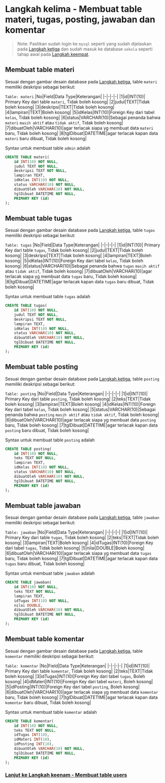 # Langkah kelima - Membuat table materi, tugas, posting, jawaban dan komentar

> Note: Pastikan sudah login ke `mysql` seperti yang sudah dijelaskan pada [Langkah ketiga](/steps/langkah3.md) dan sudah masuk ke database `sekola` seperti tahap awal pada [Langkah keempat](/steps/langkah4.md).

## Membuat table materi
Sesuai dengan gambar desain database pada [Langkah ketiga](/steps/langkah3.md), table `materi` memiliki deskripsi sebagai berikut:

`Table: materi`
|No|Field|Data Type|Keterangan|
|-|-|-|-|
|1|id|INT(10)| Primary Key dari table `materi`, Tidak boleh kosong|
|2|judul|TEXT|Tidak boleh kosong|
|3|deskripsi|TEXT|Tidak boleh kosong|
|4|lampiran|TEXT|Boleh kosong|
|5|idKelas|INT(10)|Foreign Key dari tabel `kelas`, Tidak boleh kosong|
|6|status|VARCHAR(10)|Sebagai penanda bahwa `materi` `masih aktif` atau `tidak aktif`, Tidak boleh kosong|
|7|dibuatOleh|VARCHAR(10)|agar terlacak siapa yg membuat data `materi` baru, Tidak boleh kosong|
|8|tglDibuat|DATETIME|agar terlacak kapan data `materi` baru dibuat, Tidak boleh kosong|

Syntax untuk membuat table `admin` adalah 
```sql
CREATE TABLE materi(
    id INT(10) NOT NULL,
    judul TEXT NOT NULL,
    deskripsi TEXT NOT NULL,
    lampiran TEXT,
    idKelas INT(10) NOT NULL,
    status VARCHAR(10) NOT NULL,
    dibuatOleh VARCHAR(10) NOT NULL,
    tglDibuat DATETIME NOT NULL,
    PRIMARY KEY (id)
);
```

## Membuat table tugas
Sesuai dengan gambar desain database pada [Langkah ketiga](/steps/langkah3.md), table `tugas` memiliki deskripsi sebagai berikut:

`Table: tugas`
|No|Field|Data Type|Keterangan|
|-|-|-|-|
|1|id|INT(10)| Primary Key dari table `tugas`, Tidak boleh kosong|
|2|judul|TEXT|Tidak boleh kosong|
|3|deskripsi|TEXT|Tidak boleh kosong|
|4|lampiran|TEXT|Boleh kosong|
|5|idKelas|INT(10)|Foreign Key dari tabel `kelas`, Tidak boleh kosong|
|6|status|VARCHAR(10)|Sebagai penanda bahwa `tugas` `masih aktif` atau `tidak aktif`, Tidak boleh kosong|
|7|dibuatOleh|VARCHAR(10)|agar terlacak siapa yg membuat data `tugas` baru, Tidak boleh kosong|
|8|tglDibuat|DATETIME|agar terlacak kapan data `tugas` baru dibuat, Tidak boleh kosong|

Syntax untuk membuat table `tugas` adalah 
```sql
CREATE TABLE tugas(
    id INT(10) NOT NULL,
    judul TEXT NOT NULL,
    deskripsi TEXT NOT NULL,
    lampiran TEXT,
    idKelas INT(10) NOT NULL,
    status VARCHAR(10) NOT NULL,
    dibuatOleh VARCHAR(10) NOT NULL,
    tglDibuat DATETIME NOT NULL,
    PRIMARY KEY (id)
);
```

## Membuat table posting
Sesuai dengan gambar desain database pada [Langkah ketiga](/steps/langkah3.md), table `posting` memiliki deskripsi sebagai berikut:

`Table: posting`
|No|Field|Data Type|Keterangan|
|-|-|-|-|
|1|id|INT(10)| Primary Key dari table `posting`, Tidak boleh kosong|
|2|teks|TEXT|Tidak boleh kosong|
|3|lampiran|TEXT|Boleh kosong|
|4|idKelas|INT(10)|Foreign Key dari tabel `kelas`, Tidak boleh kosong|
|5|status|VARCHAR(10)|Sebagai penanda bahwa `posting` `masih aktif` atau `tidak aktif`, Tidak boleh kosong|
|6|dibuatOleh|VARCHAR(10)|agar terlacak siapa yg membuat data `posting` baru, Tidak boleh kosong|
|7|tglDibuat|DATETIME|agar terlacak kapan data `posting` baru dibuat, Tidak boleh kosong|

Syntax untuk membuat table `posting` adalah 
```sql
CREATE TABLE posting(
    id INT(10) NOT NULL,
    teks TEXT NOT NULL,
    lampiran TEXT,
    idKelas INT(10) NOT NULL,
    status VARCHAR(10) NOT NULL,
    dibuatOleh VARCHAR(10) NOT NULL,
    tglDibuat DATETIME NOT NULL,
    PRIMARY KEY (id)
);
```

## Membuat table jawaban
Sesuai dengan gambar desain database pada [Langkah ketiga](/steps/langkah3.md), table `jawaban` memiliki deskripsi sebagai berikut:

`Table: jawaban`
|No|Field|Data Type|Keterangan|
|-|-|-|-|
|1|id|INT(10)| Primary Key dari table `tugas`, Tidak boleh kosong|
|2|teks|TEXT|Tidak boleh kosong|
|3|lampiran|TEXT|Boleh kosong|
|4|idTugas|INT(10)|Foreign Key dari tabel `tugas`, Tidak boleh kosong|
|5|nilai|DOUBLE|Boleh kosong|
|6|dibuatOleh|VARCHAR(10)|agar terlacak siapa yg membuat data `tugas` baru, Tidak boleh kosong|
|7|tglDibuat|DATETIME|agar terlacak kapan data `tugas` baru dibuat, Tidak boleh kosong|

Syntax untuk membuat table `jawaban` adalah 
```sql
CREATE TABLE jawaban(
    id INT(10) NOT NULL,
    teks TEXT NOT NULL,
    lampiran TEXT,
    idTugas INT(10) NOT NULL,
    nilai DOUBLE,
    dibuatOleh VARCHAR(10) NOT NULL,
    tglDibuat DATETIME NOT NULL,
    PRIMARY KEY (id)
);
```

## Membuat table komentar
Sesuai dengan gambar desain database pada [Langkah ketiga](/steps/langkah3.md), table `komentar` memiliki deskripsi sebagai berikut:

`Table: komentar`
|No|Field|Data Type|Keterangan|
|-|-|-|-|
|1|id|INT(10)| Primary Key dari table `komentar`, Tidak boleh kosong|
|2|teks|TEXT|Tidak boleh kosong|
|3|idTugas|INT(10)|Foreign Key dari tabel `tugas`, Boleh kosong|
|4|idMateri|INT(10)|Foreign Key dari tabel `materi`, Boleh kosong|
|5|idPosting|INT(10)|Foreign Key dari tabel `posting`, Boleh kosong|
|6|dibuatOleh|VARCHAR(10)|agar terlacak siapa yg membuat data `komentar` baru, Tidak boleh kosong|
|7|tglDibuat|DATETIME|agar terlacak kapan data `komentar` baru dibuat, Tidak boleh kosong|

Syntax untuk membuat table `komentar` adalah 
```sql
CREATE TABLE komentar(
    id INT(10) NOT NULL,
    teks TEXT NOT NULL,
    idTugas INT(10),
    idMateri INT(10),
    idPosting INT(10),
    dibuatOleh VARCHAR(10) NOT NULL,
    tglDibuat DATETIME NOT NULL,
    PRIMARY KEY (id)
);
```

### [Lanjut ke Langkah keenam - Membuat table users](/steps/langkah6.md)